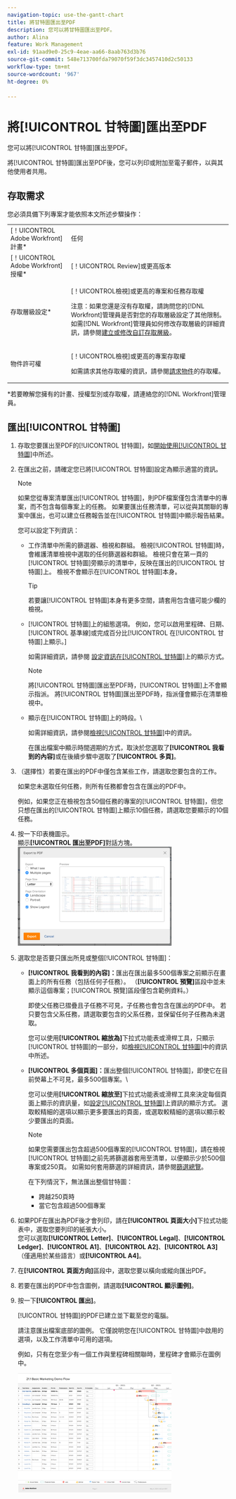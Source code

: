 ```yaml
---
navigation-topic: use-the-gantt-chart
title: 將甘特圖匯出至PDF
description: 您可以將甘特圖匯出至PDF。
author: Alina
feature: Work Management
exl-id: 91aad9e0-25c9-4eae-aa66-8aab763d3b76
source-git-commit: 548e713700fda79070f59f3dc3457410d2c50133
workflow-type: tm+mt
source-wordcount: '967'
ht-degree: 0%

---
```


# 將[!UICONTROL 甘特圖]匯出至PDF

您可以將[!UICONTROL 甘特圖]匯出至PDF。

將[!UICONTROL 甘特圖]匯出至PDF後，您可以列印或附加至電子郵件，以與其他使用者共用。

## 存取需求

您必須具備下列專案才能依照本文所述步驟操作：

<table style="table-layout:auto"> 
 <col> 
 <col> 
 <tbody> 
  <tr> 
   <td role="rowheader">[！UICONTROL Adobe Workfront]計畫*</td> 
   <td> <p>任何 </p> </td> 
  </tr> 
  <tr> 
   <td role="rowheader">[！UICONTROL Adobe Workfront]授權*</td> 
   <td> <p>[！UICONTROL Review]或更高版本</p> </td> 
  </tr> 
  <tr> 
   <td role="rowheader">存取層級設定*</td> 
   <td> <p>[！UICONTROL檢視]或更高的專案和任務存取權</p> <p>注意：如果您還是沒有存取權，請詢問您的[!DNL Workfront]管理員是否對您的存取層級設定了其他限制。 如需[!DNL Workfront]管理員如何修改存取層級的詳細資訊，請參閱<a href="../../../administration-and-setup/add-users/configure-and-grant-access/create-modify-access-levels.md" class="MCXref xref">建立或修改自訂存取層級</a>。</p> </td> 
  </tr> 
  <tr> 
   <td role="rowheader">物件許可權</td> 
   <td> <p>[！UICONTROL檢視]或更高的專案存取權</p> <p>如需請求其他存取權的資訊，請參閱<a href="../../../workfront-basics/grant-and-request-access-to-objects/request-access.md" class="MCXref xref">請求物件</a>的存取權。</p> </td> 
  </tr> 
 </tbody> 
</table>

&#42;若要瞭解您擁有的計畫、授權型別或存取權，請連絡您的[!DNL Workfront]管理員。

## 匯出[!UICONTROL 甘特圖]

1. 存取您要匯出至PDF的[!UICONTROL 甘特圖]，如[開始使用[!UICONTROL 甘特圖]](../../../manage-work/gantt-chart/use-the-gantt-chart/get-started-with-gantt.md)中所述。
1. 在匯出之前，請確定您已將[!UICONTROL 甘特圖]設定為顯示適當的資訊。

   >[!NOTE]
   >
   >如果您從專案清單匯出[!UICONTROL 甘特圖]，則PDF檔案僅包含清單中的專案，而不包含每個專案上的任務。 如果要匯出任務清單，可以從與其關聯的專案中匯出，也可以建立任務報告並在[!UICONTROL 甘特圖]中顯示報告結果。

   您可以設定下列資訊：

   * 工作清單中所需的篩選器、檢視和群組。 檢視[!UICONTROL 甘特圖]時，會維護清單檢視中選取的任何篩選器和群組。 檢視只會在第一頁的[!UICONTROL 甘特圖]旁顯示的清單中，反映在匯出的[!UICONTROL 甘特圖]上。 檢視不會顯示在[!UICONTROL 甘特圖]本身。

     >[!TIP]
     >
     >若要讓[!UICONTROL 甘特圖]本身有更多空間，請套用包含儘可能少欄的檢視。

   * [!UICONTROL 甘特圖]上的組態選項。 例如，您可以啟用里程碑、日期、[!UICONTROL 基準線]或完成百分比[!UICONTROL 在[!UICONTROL 甘特圖]上顯示。]

     如需詳細資訊，請參閱   [設定資訊在[!UICONTROL 甘特圖]](../../../manage-work/gantt-chart/use-the-gantt-chart/configure-info-on-gantt-chart.md)上的顯示方式。

     >[!NOTE]
     >
     > 將[!UICONTROL 甘特圖]匯出至PDF時，[!UICONTROL 甘特圖]上不會顯示指派。 將[!UICONTROL 甘特圖]匯出至PDF時，指派僅會顯示在清單檢視中。

   * 顯示在[!UICONTROL 甘特圖]上的時段。\

     如需詳細資訊，請參閱[檢視[!UICONTROL 甘特圖]](../../../manage-work/gantt-chart/use-the-gantt-chart/view-info-in-gantt.md)中的資訊。

     在匯出檔案中顯示時間週期的方式，取決於您選取了&#x200B;**[!UICONTROL 我看到的內容]**&#x200B;或在後續步驟中選取了&#x200B;**[!UICONTROL 多頁]**。

1. （選擇性）若要在匯出的PDF中僅包含某些工作，請選取您要包含的工作。

   如果您未選取任何任務，則所有任務都會包含在匯出的PDF中。

   例如，如果您正在檢視包含50個任務的專案的[!UICONTROL 甘特圖]，但您只想在匯出的[!UICONTROL 甘特圖]上顯示10個任務，請選取您要顯示的10個任務。

1. 按一下印表機圖示。\
   顯示&#x200B;**[!UICONTROL 匯出至PDF]**&#x200B;對話方塊。\
   ![exported_gantt_UI.png](assets/exported-gantt-ui-350x225.png)

1. 選取您是否要只匯出所見或整個[!UICONTROL 甘特圖]：

   * **[!UICONTROL 我看到的內容]：**&#x200B;匯出在匯出最多500個專案之前顯示在畫面上的所有任務（包括任何子任務）。 （**[!UICONTROL 預覽]**&#x200B;區段中並未顯示這個專案；[!UICONTROL 預覽]區段僅包含範例資料。）

     即使父任務已摺疊且子任務不可見，子任務也會包含在匯出的PDF中。 若只要包含父系任務，請選取要包含的父系任務，並保留任何子任務為未選取。

     您可以使用&#x200B;**[!UICONTROL 縮放為]**&#x200B;下拉式功能表或滑桿工具，只顯示[!UICONTROL 甘特圖]的一部分，如[檢視[!UICONTROL 甘特圖]](../../../manage-work/gantt-chart/use-the-gantt-chart/view-info-in-gantt.md)中的資訊中所述。

   * **[!UICONTROL 多個頁面]：**&#x200B;匯出整個[!UICONTROL 甘特圖]，即使它在目前熒幕上不可見，最多500個專案。\

     您可以使用&#x200B;**[!UICONTROL 縮放至]**&#x200B;下拉式功能表或滑桿工具來決定每個頁面上顯示的資訊量，如[設定[!UICONTROL 甘特圖]](../../../manage-work/gantt-chart/use-the-gantt-chart/configure-info-on-gantt-chart.md)上資訊的顯示方式。 選取較精細的選項以顯示更多要匯出的頁面，或選取較精細的選項以顯示較少要匯出的頁面。

     >[!NOTE]
     >
     >如果您需要匯出包含超過500個專案的[!UICONTROL 甘特圖]，請在檢視[!UICONTROL 甘特圖]之前先將篩選器套用至清單，以便顯示少於500個專案或250頁。 如需如何套用篩選的詳細資訊，請參閱[篩選總覽](../../../reports-and-dashboards/reports/reporting-elements/filters-overview.md)。
     >
     >
     >在下列情況下，無法匯出整個甘特圖：
     >
     >   
     >   
     >   * 跨越250頁時
     >   * 當它包含超過500個專案




1. 如果PDF在匯出為PDF後才會列印，請在&#x200B;**[!UICONTROL 頁面大小]**&#x200B;下拉式功能表中，選取您要列印的紙張大小。\
   您可以選取&#x200B;**[!UICONTROL Letter]**、**[!UICONTROL Legal]**、**[!UICONTROL Ledger]**、**[!UICONTROL A1]**、**[!UICONTROL A2]**、**[!UICONTROL A3]** （僅適用於某些語言）或&#x200B;**[!UICONTROL A4]**。
1. 在&#x200B;**[!UICONTROL 頁面方向]**&#x200B;區段中，選取您要以橫向或縱向匯出PDF。
1. 若要在匯出的PDF中包含圖例，請選取&#x200B;**[!UICONTROL 顯示圖例]**。
1. 按一下&#x200B;**[!UICONTROL 匯出]**。

   [!UICONTROL 甘特圖]的PDF已建立並下載至您的電腦。

   請注意匯出檔案底部的圖例。 它僅說明您在[!UICONTROL 甘特圖]中啟用的選項，以及工作清單中可用的選項。

   例如，只有在您至少有一個工作與里程碑相關聯時，里程碑才會顯示在圖例中。

   ![gantt_chart_with_updated__limited__legend.png](assets/gantt-chart-with-updated--limited--legend-350x271.png)
